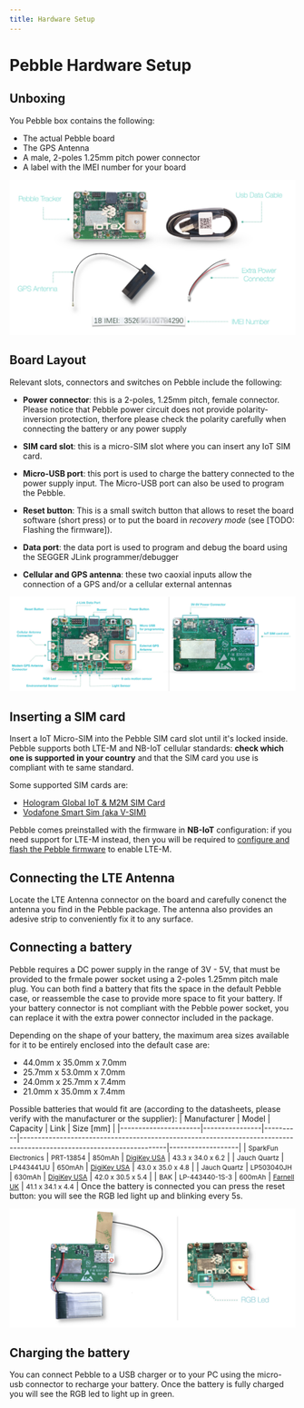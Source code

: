 ```yaml
---
title: Hardware Setup
---
```


# Pebble Hardware Setup

## Unboxing

You Pebble box contains the following:

- The actual Pebble board
- The GPS Antenna
- A male, 2-poles 1.25mm pitch power connector
- A label with the IMEI number for your board

![](/img/developer/pebble-unbox.jpg)

## Board Layout

Relevant slots, connectors and switches on Pebble include the following:

- **Power connector**: this is a 2-poles, 1.25mm pitch, female connector. Please notice that Pebble power circuit does not provide polarity-inversion protection, therfore please check the polarity carefully when connecting the battery or any power supply

- **SIM card slot**: this is a micro-SIM slot where you can insert any IoT SIM card.

- **Micro-USB port**: this port is used to charge the battery connected to the power supply input. The Micro-USB port can also be used to program the Pebble.

- **Reset button**: This is a small switch button that allows to reset the board software (short press) or to put the board in _recovery mode_ (see [TODO: Flashing the firmware]).

- **Data port**: the data port is used to program and debug the board using the SEGGER JLink programmer/debugger

- **Cellular and GPS antenna**: these two caoxial inputs allow the connection of a GPS and/or a cellular external antennas

<div id="board-layout-image"></div>

![](/img/developer/pebble-layout.jpg)

## Inserting a SIM card

Insert a IoT Micro-SIM into the Pebble SIM card slot until it's locked inside. Pebble supports both LTE-M and NB-IoT cellular standards: **check which one is supported in your country** and that the SIM card you use is compliant with te same standard.

Some supported SIM cards are:

- [Hologram Global IoT & M2M SIM Card](https://www.hologram.io/products/iot-sim-card)
- [Vodafone Smart Sim (aka V-SIM)](https://eshop.v.vodafone.com/uk/v-sim)

Pebble comes preinstalled with the firmware in **NB-IoT** configuration: if you need support for LTE-M instead, then you will be required to [configure and flash the Pebble firmware](pebble-firmware-configure) to enable LTE-M.

## Connecting the LTE Antenna

Locate the LTE Antenna connector on the board and carefully conenct the antenna you find in the Pebble package. The antenna also provides an adesive strip to conveniently fix it to any surface.

## Connecting a battery

Pebble requires a DC power supply in the range of 3V - 5V, that must be provided to the frmale power socket using a 2-poles 1.25mm pitch male plug. You can both find a battery that fits the space in the default Pebble case, or reassemble the case to provide more space to fit your battery. If your battery connector is not compliant with the Pebble power socket, you can replace it with the extra power connector included in the package.

Depending on the shape of your battery, the maximum area sizes available for it to be entirely enclosed into the default case are:

- 44.0mm x 35.0mm x 7.0mm
- 25.7mm x 53.0mm x 7.0mm
- 24.0mm x 25.7mm x 7.4mm
- 21.0mm x 35.0mm x 7.4mm

Possible batteries that would fit are (according to the datasheets, please verify with the manufacturer or the supplier):
| Manufacturer | Model | Capacity | Link | Size [mm] |
|----------------------|----------------|----------|----------------------------------------------------------------------------------------------------------------------|-------------------|
| <small>SparkFun Electronics</small> | <small>PRT-13854</small> | <small>850mAh</small> | <small>[DigiKey USA](https://www.digikey.com/en/products/detail/sparkfun-electronics/PRT-13854/6605201)</small> | <small>43.3 x 34.0 x 6.2</small> |
| <small>Jauch Quartz</small> | <small>LP443441JU</small> | <small>650mAh</small> | <small>[DigiKey USA](https://www.digikey.com/en/products/detail/jauch-quartz/LP443441JU-PCM-WIRES-50MM/9560984)</small> | <small>43.0 x 35.0 x 4.8</small> |
| <small>Jauch Quartz</small> | <small>LP503040JH</small> | <small>630mAh</small> | <small>[DigiKey USA](https://www.digikey.com/en/products/detail/jauch-quartz/LP503040JH-PCM-WIRES-50MM/9560983)</small> | <small>42.0 x 30.5 x 5.4</small> |
| <small>BAK </small> | <small>LP-443440-1S-3</small> | <small>600mAh</small> | <small>[Farnell UK](https://uk.farnell.com/bak/lp-443440-1s-3/battery-lithium-pol-3-7v-0-6ah/dp/2077883?ost=lp-443440-1s-3)</small> | <small>41.1 x 34.1 x 4.4</small> |
Once the battery is connected you can press the reset button: you will see the RGB led light up and blinking every 5s.

![](/img/developer/pebble-connected.jpg)

## Charging the battery

You can connect Pebble to a USB charger or to your PC using the micro-usb connector to recharge your battery. Once the battery is fully charged you will see the RGB led to light up in green.

